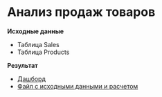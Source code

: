 # Анализ продаж товаров

**Исходные данные**  
- Таблица Sales
- Таблица Products

**Результат**
- [Дашборд](Dashboard.jpg)
- [Файл с исходными данными и расчетом](Toys.xlsx)


